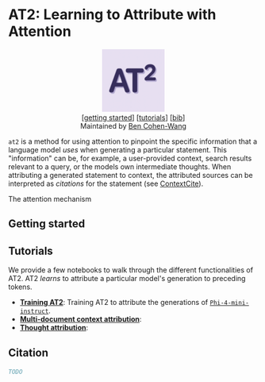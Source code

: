 # AT2: Learning to Attribute with Attention

<p align='center'>
    <img alt="AT2" src='assets/logo.png' width='25%'/>
    <br>
    [<a href="#getting-started">getting started</a>]
    [<a href="#tutorials">tutorials</a>]
    [<a href="#citation">bib</a>]
    <br>
    Maintained by <a href="https://twitter.com/bcohenwang">Ben Cohen-Wang</a>
</p>

`at2` is a method for using attention to pinpoint the specific information that a language model *uses* when generating a particular statement.
This "information" can be, for example, a user-provided context, search results relevant to a query, or the models own intermediate thoughts.
When attributing a generated statement to context, the attributed sources can be interpreted as *citations* for the statement (see [ContextCite](https://github.com/MadryLab/context-cite)).

The attention mechanism 

## Getting started

## Tutorials

We provide a few notebooks to walk through the different functionalities of AT2.
AT2 *learns* to attribute a particular model's generation to preceding tokens.

- [**Training AT2**](https://github.com/MadryLab/AT2/blob/main/notebooks/train_at2.ipynb): Training AT2 to attribute the generations of [`Phi-4-mini-instruct`](https://huggingface.co/microsoft/Phi-4-mini-instruct).
- [**Multi-document context attribution**](): 
- [**Thought attribution**](): 

## Citation
```bib
TODO
```